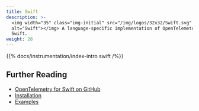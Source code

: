 ```yaml
---
title: Swift
description: >-
  <img width="35" class="img-initial" src="/img/logos/32x32/Swift.svg"
  alt="Swift"></img> A language-specific implementation of OpenTelemetry in
  Swift.
weight: 28
---
```


{{% docs/instrumentation/index-intro swift /%}}

## Further Reading

- [OpenTelemetry for Swift on GitHub](https://github.com/open-telemetry/opentelemetry-swift)
- [Installation](https://github.com/open-telemetry/opentelemetry-swift#installation)
- [Examples](https://github.com/open-telemetry/opentelemetry-swift/tree/main/Examples)
